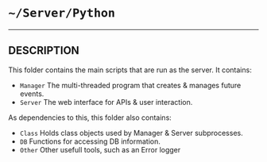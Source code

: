 # `~/Server/Python`

---

## DESCRIPTION

This folder contains the main scripts that are run as the server.  It contains:
- `Manager` The multi-threaded program that creates & manages future events.
- `Server` The web interface for APIs & user interaction.

As dependencies to this, this folder also contains:
- `Class` Holds class objects used by Manager & Server subprocesses.
- `DB` Functions for accessing DB information.
- `Other` Other usefull tools, such as an Error logger
